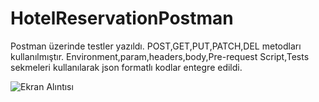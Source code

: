 # HotelReservationPostman

Postman üzerinde testler yazıldı.
POST,GET,PUT,PATCH,DEL metodları kullanılmıştır.
Environment,param,headers,body,Pre-request Script,Tests sekmeleri kullanılarak json formatlı kodlar entegre edildi.

![Ekran Alıntısı](https://user-images.githubusercontent.com/53396547/141420680-2a4001ff-bf1e-451f-9d9a-4617ea791ba4.PNG)
